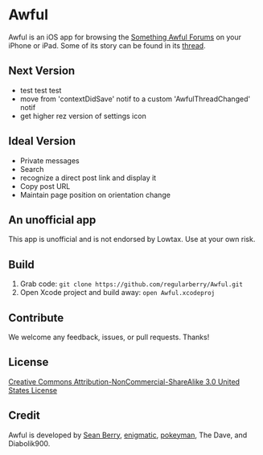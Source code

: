 Awful
=====

Awful is an iOS app for browsing the [Something Awful Forums][forums] on your iPhone or iPad. Some of its story can be found in its [thread][].

[forums]: http://forums.somethingawful.com
[thread]: http://forums.somethingawful.com/showthread.php?threadid=3381510

Next Version
----------------
* test test test
* move from 'contextDidSave' notif to a custom 'AwfulThreadChanged' notif
* get higher rez version of settings icon

Ideal Version
----------------------
* Private messages
* Search
* recognize a direct post link and display it
* Copy post URL
* Maintain page position on orientation change

An unofficial app
-----------------

This app is unofficial and is not endorsed by Lowtax. Use at your own risk.

Build
-----

1. Grab code: `git clone https://github.com/regularberry/Awful.git`
2. Open Xcode project and build away: `open Awful.xcodeproj`

Contribute
----------

We welcome any feedback, issues, or pull requests. Thanks!

License
-------

[Creative Commons Attribution-NonCommercial-ShareAlike 3.0 United States License](http://creativecommons.org/licenses/by-nc-sa/3.0/us/)

Credit
------

Awful is developed by [Sean Berry](https://github.com/regularberry), [enigmatic](https://github.com/enigmatic), [pokeyman](https://github.com/nolanw), The Dave, and Diabolik900.
